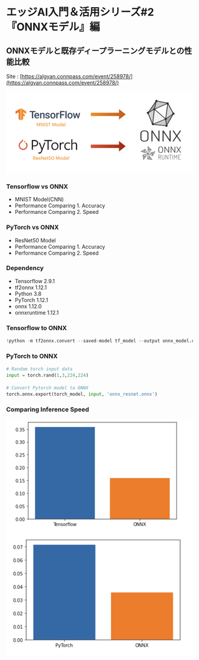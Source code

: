 # エッジAI入門＆活用シリーズ#2『ONNXモデル』編
## ONNXモデルと既存ディープラーニングモデルとの性能比較
Site : [https://algyan.connpass.com/event/258978/](https://algyan.connpass.com/event/258978/)

![](./media/performance_onnx.png)

### Tensorflow vs ONNX
- MNIST Model(CNN)
- Performance Comparing 1. Accuracy 
- Performance Comparing 2. Speed

### PyTorch vs ONNX
- ResNet50 Model 
- Performance Comparing 1. Accuracy 
- Performance Comparing 2. Speed

### Dependency
* Tensorflow 2.9.1
* tf2onnx 1.12.1
* Python 3.8
* PyTorch 1.12.1
* onnx 1.12.0
* onnxruntime 1.12.1 
 
### Tensorflow to ONNX
```python
!python -m tf2onnx.convert --saved-model tf_model --output onnx_model.onnx --opset 15 # version
```

### PyTorch to ONNX
```python
# Random torch input data
input = torch.rand(1,3,224,224)

# Convert Pytorch model to ONNX
torch.onnx.export(torch_model, input, 'onnx_resnet.onnx')
```


### Comparing Inference Speed
![](./media/tf_onnx.png)  
![](./media/torch_onnx.png)